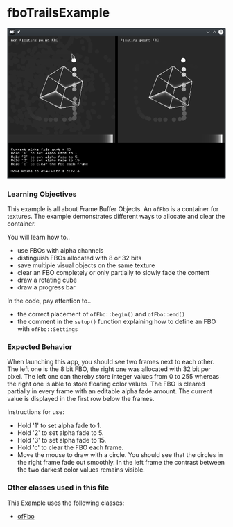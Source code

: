 # fboTrailsExample

![Screenshot of fboTrailsExample](fboTrailsExample.png)

### Learning Objectives

This example is all about Frame Buffer Objects. An `ofFbo` is a container for textures. The example demonstrates different ways to allocate and clear the container.

You will learn how to..
* use FBOs with alpha channels
* distinguish FBOs allocated with 8 or 32 bits
* save multiple visual objects on the same texture
* clear an FBO completely or only partially to slowly fade the content
* draw a rotating cube
* draw a progress bar

In the code, pay attention to..
* the correct placement of `ofFbo::begin()` and `ofFbo::end()`
* the comment in the `setup()` function explaining how to define an FBO with `ofFbo::Settings`

### Expected Behavior

When launching this app, you should see two frames next to each other. The left one is the 8 bit FBO, the right one was allocated with 32 bit per pixel. The left one can thereby store integer values from 0 to 255 whereas the right one is able to store floating color values. The FBO is cleared partially in every frame with an editable alpha fade amount. The current value is displayed in the first row below the frames.

Instructions for use:

* Hold '1' to set alpha fade to 1.
* Hold '2' to set alpha fade to 5.
* Hold '3' to set alpha fade to 15.
* Hold 'c' to clear the FBO each frame.
* Move the mouse to draw with a circle. You should see that the circles in the right frame fade out smoothly. In the left frame the contrast between the two darkest color values remains visible.

### Other classes used in this file

This Example uses the following classes:

* [ofFbo](http://openframeworks.cc/documentation/gl/ofFbo/)
